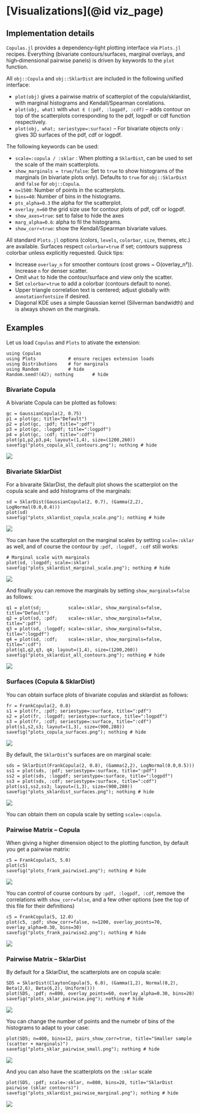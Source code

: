 # [Visualizations](@id viz_page)

## Implementation details

`Copulas.jl` provides a dependency‑light plotting interface via `Plots.jl` recipes. Everything (bivariate contours/surfaces, marginal overlays, and high‑dimensional pairwise panels) is driven by keywords to the `plot` function.

All `obj::Copula` and `obj::SklarDist` are included in the following unified interface: 
* `plot(obj)` gives a pairwise matrix of scatterplot of the copula/sklardist, with marginal histograms and Kendall/Spearman corelations.
* `plot(obj, what)` with `what ∈ (:pdf, :logpdf, :cdf)` – adds contour on top of the scatterplots corresponding to the pdf, logpdf or cdf function respectively. 
* `plot(obj, what; seriestype=:surface)` – For bivariate objects only : gives 3D surfaces of the pdf, cdf or logpdf.

The following keywords can be used: 

* `scale=:copula / :sklar` : When plotting a `SklarDist`, can be used to set the scale of the main scatterplots. 
* `show_marginals = true/false`: Set to `true` to show histograms of the marginals (in bivariate plots only). Defaults to `true` for `obj::SklarDist` and `false` for `obj::Copula`. 
* `n=1500`: Number of points in the scatterplots.
* `bins=40`: Number of bins in the histograms. 
* `pts_alpha=0.3` the alpha for the scatterplot.  
* `overlay_n=60` the grid size use for contour plots of pdf, cdf or logpdf. 
* `show_axes=true`: set to false to hide the axes 
* `marg_alpha=0.6`: alpha to fil the histograms. 
* `show_corr=true`: show the Kendall/Spearman bivariate values.  

All standard `Plots.jl` options (colors, `levels`, `colorbar`, `size`, themes, etc.) are available. Surfaces respect `colorbar=true` if set; contours suppress colorbar unless explicitly requested. Quick tips: 

* Increase `overlay_n` for smoother contours (cost grows ~ O(overlay_n²)). Increase `n` for denser scatter.
* Omit `what` to hide the contour/surface and view only the scatter.
* Set `colorbar=true` to add a colorbar (contours default to none).
* Upper triangle correlation text is centered; adjust globally with `annotationfontsize` if desired.
* Diagonal KDE uses a simple Gaussian kernel (Silverman bandwidth) and is always shown on the marginals.


## Examples

Let us load `Copulas` and `Plots` to ativate the extension: 

```@example viz
using Copulas
using Plots            # ensure recipes extension loads
using Distributions    # for marginals
using Random           # hide
Random.seed!(42); nothing       # hide
```


### Bivariate Copula

A bivariate Copula can be plotted as follows: 

```@example viz
gc = GaussianCopula(2, 0.75)
p1 = plot(gc; title="Default")
p2 = plot(gc, :pdf; title=":pdf")
p3 = plot(gc, :logpdf; title=":logpdf")
p4 = plot(gc, :cdf; title=":cdf")
plot(p1,p2,p3,p4; layout=(1,4), size=(1200,260))
savefig("plots_copula_all_contours.png"); nothing # hide
```
![](plots_copula_all_contours.png)

### Bivariate SklarDist

For a bivaraite SklarDist, the default plot shows the scatterplot on the copula scale and add histograms of the marginals: 

```@example viz
sd = SklarDist(GaussianCopula(2, 0.7), (Gamma(2,2), LogNormal(0.0,0.4)))
plot(sd)
savefig("plots_sklardist_copula_scale.png"); nothing # hide
```

![](plots_sklardist_copula_scale.png)

You can have the scatterplot on the marginal scales by setting `scale=:sklar` as well, and of course the contour by `:pdf, :logpdf, :cdf` still works: 

```@example viz
# Marginal scale with marginals
plot(sd, :logpdf; scale=:sklar)
savefig("plots_sklardist_marginal_scale.png"); nothing # hide
```

![](plots_sklardist_marginal_scale.png)

And finally you can remove the marginals by setting `show_marginals=false` as follows: 

```@example viz
q1 = plot(sd;          scale=:sklar, show_marginals=false, title="Default")
q2 = plot(sd, :pdf;    scale=:sklar, show_marginals=false, title=":pdf")
q3 = plot(sd, :logpdf; scale=:sklar, show_marginals=false, title=":logpdf")
q4 = plot(sd, :cdf;    scale=:sklar, show_marginals=false, title=":cdf")
plot(q1,q2,q3, q4; layout=(1,4), size=(1200,260))
savefig("plots_sklardist_all_contours.png"); nothing # hide
```
![](plots_sklardist_all_contours.png)

### Surfaces (Copula & SklarDist)

You can obtain surface plots of bivariate copulas and sklardist as follows: 

```@example viz
fr = FrankCopula(2, 0.8)
s1 = plot(fr, :pdf; seriestype=:surface, title=":pdf")
s2 = plot(fr, :logpdf; seriestype=:surface, title=":logpdf")
s3 = plot(fr, :cdf; seriestype=:surface, title=":cdf")
plot(s1,s2,s3; layout=(1,3), size=(900,280))
savefig("plots_copula_surfaces.png"); nothing # hide
```
![](plots_copula_surfaces.png)

By default, the `SklarDist`'s surfaces are on marginal scale:

```@example viz
sds = SklarDist(FrankCopula(2, 0.8), (Gamma(2,2), LogNormal(0.0,0.5)))
ss1 = plot(sds, :pdf; seriestype=:surface, title=":pdf")
ss2 = plot(sds, :logpdf; seriestype=:surface, title=":logpdf")
ss3 = plot(sds, :cdf; seriestype=:surface, title=":cdf")
plot(ss1,ss2,ss3; layout=(1,3), size=(900,280))
savefig("plots_sklardist_surfaces.png"); nothing # hide
```
![](plots_sklardist_surfaces.png)

You can obtain them on copula scale by setting `scale=:copula`.

### Pairwise Matrix – Copula

When giving a higher dimension object to the plotting function, by default you get a pairwise matrix: 

```@example viz
c5 = FrankCopula(5, 5.0)
plot(c5)
savefig("plots_frank_pairwise1.png"); nothing # hide
```
![](plots_frank_pairwise1.png)

You can control of course contours by `:pdf, :logpdf, :cdf`, remove the correlations with `show_corr=false`,  and a few other options (see the top of this file for their definitions)

```@example viz
c5 = FrankCopula(5, 12.0)
plot(c5, :pdf; show_corr=false, n=1200, overlay_points=70, overlay_alpha=0.30, bins=30)
savefig("plots_frank_pairwise2.png"); nothing # hide
```
![](plots_frank_pairwise2.png)


### Pairwise Matrix – SklarDist

By default for a SklarDist, the scatterplots are on copula scale: 

```@example viz
SD5 = SklarDist(ClaytonCopula(5, 6.0), (Gamma(1,2), Normal(0,2), Beta(2,6), Beta(6,2), Uniform()))
plot(SD5, :pdf; n=800, overlay_points=60, overlay_alpha=0.30, bins=28)
savefig("plots_sklar_pairwise.png"); nothing # hide
```
![](plots_sklar_pairwise.png)

You can change the number of points and the numebr of bins of the histograms to adapt to your case: 

```@example viz
plot(SD5; n=400, bins=12, pairs_show_corr=true, title="Smaller sample (scatter + marginals)")
savefig("plots_sklar_pairwise_small.png"); nothing # hide
```
![](plots_sklar_pairwise_small.png)

And you can also have the scatterplots on the `:sklar` scale

```@example viz
plot(SD5, :pdf; scale=:sklar, n=800, bins=28, title="SklarDist pairwise (sklar contours)")
savefig("plots_sklardist_pairwise_marginal.png"); nothing # hide
```
![](plots_sklardist_pairwise_marginal.png)

